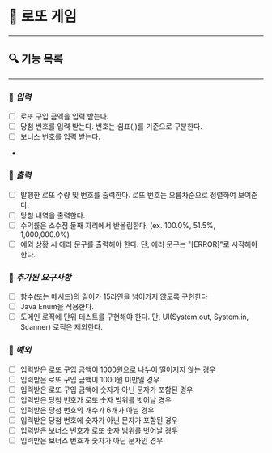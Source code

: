 # 🎲 로또 게임

---

## 🔍 기능 목록

---

### 📌 *입력*
- [ ] 로또 구입 금액을 입력 받는다.
- [ ] 당첨 번호를 입력 받는다. 번호는 쉼표(,)를 기준으로 구분한다.
- [ ] 보너스 번호를 입력 받는다.
- 
### 📌 *출력*
- [ ] 발행한 로또 수량 및 번호를 출력한다. 로또 번호는 오름차순으로 정렬하여 보여준다.
- [ ] 당첨 내역을 출력한다.
- [ ] 수익률은 소수점 둘째 자리에서 반올림한다. (ex. 100.0%, 51.5%, 1,000,000.0%)
- [ ] 예외 상황 시 에러 문구를 출력해야 한다. 단, 에러 문구는 "[ERROR]"로 시작해야 한다.

### 📌 *추가된 요구사항*
- [ ] 함수(또는 메서드)의 길이가 15라인을 넘어가지 않도록 구현한다
- [ ] Java Enum을 적용한다.
- [ ] 도메인 로직에 단위 테스트를 구현해야 한다. 단, UI(System.out, System.in, Scanner) 로직은 제외한다.

### 📌 *예외*
- [ ] 입력받은 로또 구입 금액이 1000원으로 나누어 떨어지지 않는 경우
- [ ] 입력받은 로또 구입 금액이 1000원 미만일 경우
- [ ] 입력받은 로또 구입 금액에 숫자가 아닌 문자가 포함된 경우
- [ ] 입력받은 당첨 번호가 로또 숫자 범위를 벗어날 경우
- [ ] 입력받은 당첨 번호의 개수가 6개가 아닐 경우
- [ ] 입력받은 당첨 번호에 숫자가 아닌 문자가 포함된 경우
- [ ] 입력받은 보너스 번호가 로또 숫자 범위를 벗어날 경우
- [ ] 입력받은 보너스 번호가 숫자가 아닌 문자인 경우